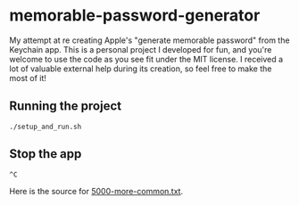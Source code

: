 # memorable-password-generator
My attempt at re creating Apple's "generate memorable password" from the Keychain app.
This is a personal project I developed for fun, and you're welcome to use the code as you see fit under the MIT license. I received a lot of valuable external help during its creation, so feel free to make the most of it!

## Running the project
```./setup_and_run.sh```

## Stop the app
```^C```

Here is the source for [5000-more-common.txt](https://github.com/MichaelWehar/Public-Domain-Word-Lists/tree/master).